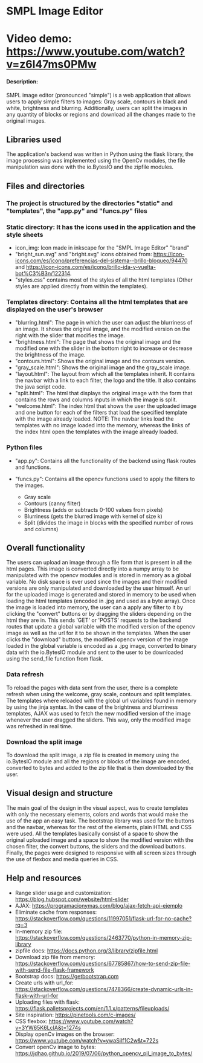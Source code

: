 # SMPL Image Editor

# Video demo: <https://www.youtube.com/watch?v=z6l47ms0PMw>

#### Description:

SMPL image editor (pronounced "simple") is a  web application that allows users to apply simple filters to images: Gray scale,
contours in black and white, brightness and blurring. Additionally, users can split the images in any quantity of blocks or regions
and download all the changes made to the original images.

## Libraries used

The application's backend was written in Python using the flask library, the image processing was implemented using
the OpenCv modules, the file manipulation was done with the io.BytesIO and the zipfile modules.

## Files and directories

### The project is structured by the directories "static" and "templates", the "app.py" and "funcs.py" files

### Static directory: It has the icons used in the application and the style sheets

- icon_img: Icon made in inkscape for the "SMPL Image Editor" "brand"
- "bright_sun.svg" and "bright.svg" icons obtained from: <https://icon-icons.com/es/icono/preferencias-del-sistema--brillo-bloqueo/94470>
and <https://icon-icons.com/es/icono/brillo-ida-y-vuelta-bot%C3%B3n/122314>.
- "styles.css" contains most of the styles of all the html templates (Other styles are applied directly from within the templates).

### Templates directory: Contains all the html templates that are displayed on the user's browser

- "blurring.html": The page in which the user can adjust the blurriness of an image. It shows the original image, and the modified version
on the right with the slider that modifies the image.
- "brightness.html": The page that shows the original image and the modified one with the slider in the bottom right to increase or
decrease the brightness of the image.
- "contours.html": Shows the original image and the contours version.
- "gray_scale.html": Shows the original image and the gray_scale image.
- "layout.html": The layout from which all the templates inherit. It contains the navbar with a link to each filter, the logo and the
title. It also contains the java script code.
- "split.html": The html that displays the original image with the form that contains the rows and columns inputs in which the image is
split.
- "welcome.html": The index html that shows the user the uploaded image and one button for each of the filters that load the specified
template with the image already loaded. NOTE: The navbar links load the templates with no image loaded into the memory, whereas the
links of the index html open the templates with the image already loaded.

### Python files

- "app.py": Contains all the functionality of the backend using flask routes and functions.

- "funcs.py": Contains all the opencv functions used to apply the filters to the images.
  - Gray scale
  - Contours (canny filter)
  - Brightness (adds or subtracts 0-100 values from pixels)
  - Blurriness (gets the blurred image with kernel of size k)
  - Split (divides the image in blocks with the specified number of rows and columns)

## Overall functionality

The users can upload an image through a file form that is present in all the html pages. This image is converted directly into a numpy
array to be manipulated with the opencv modules and is stored in memory as a global variable. No disk space is ever used since the images
and their modified versions are only manipulated and downloaded by the user himself. An url for the uploaded image is generated and stored
in memory to be used when loading the html templates (encoded in .jpg and used as a byte array). Once the image is loaded into memory, the
user can a apply any filter to it by clicking the "convert" buttons or by dragging the sliders depending on the html they are in. This sends
'GET' or 'POSTS' requests to the backend routes that update a global variable with the modified version of the opencv image as well as the
url for it to be shown in the templates. When the user clicks the "download" buttons, the modified opencv version of the image loaded in the
global variable is encoded as a .jpg image, converted to binary data with the io.BytesIO module and sent to the user to be downloaded using
the send_file function from flask.

### Data refresh

To reload the pages with data sent from the user, there is a complete refresh when using the welcome, gray scale, contours and split templates.
The templates where reloaded with the global url variables found in memory by using the jinja syntax.
In the case of the brightness and blurriness templates, AJAX was used to fetch the new modified version of the image whenever the user dragged
the sliders. This way, only the modified image was refreshed in real time.

### Download the split image

To download the split image, a zip file is created in memory using the io.BytesIO module and all the regions or blocks of the image are encoded,
converted to bytes and added to the zip file that is then downloaded by the user.

## Visual design and structure

The main goal of the design in the visual aspect, was to create templates with only the necessary elements, colors and words that would make the
use of the app an easy task. The bootstrap library was used for the buttons and the navbar, whereas for the rest of the elements, plain HTML and CSS were used. All the templates basically consist of a space to show the original uploaded image and a space to show the modified version with
the chosen filter, the convert buttons, the sliders and the download buttons. Finally, the pages were designed to responsive with all screen sizes
through the use of flexbox and media queries in CSS.

## Help and resources

- Range slider usage and customization: <https://blog.hubspot.com/website/html-slider>
- AJAX: <https://programacionymas.com/blog/ajax-fetch-api-ejemplo>
- Eliminate cache from responses: <https://stackoverflow.com/questions/11997051/flask-url-for-no-cache?rq=3>
- In-memory zip file: <https://stackoverflow.com/questions/2463770/python-in-memory-zip-library>
- zipfile docs: <https://docs.python.org/3/library/zipfile.html>
- Download zip file from memory: <https://stackoverflow.com/questions/67785867/how-to-send-zip-file-with-send-file-flask-framework>
- Bootstrap docs: <https://getbootstrap.com>
- Create urls with url_for: <https://stackoverflow.com/questions/7478366/create-dynamic-urls-in-flask-with-url-for>
- Uploading files with flask: <https://flask.palletsprojects.com/en/1.1.x/patterns/fileuploads/>
- Site inspiration: <https://pinetools.com/c-images/>
- CSS flexbox: <https://www.youtube.com/watch?v=3YW65K6LcIA&t=1274s>
- Display openCv images on the browser: <https://www.youtube.com/watch?v=ywaSiIf1C2w&t=722s>
- Convert openCv image to bytes: <https://jdhao.github.io/2019/07/06/python_opencv_pil_image_to_bytes/>
